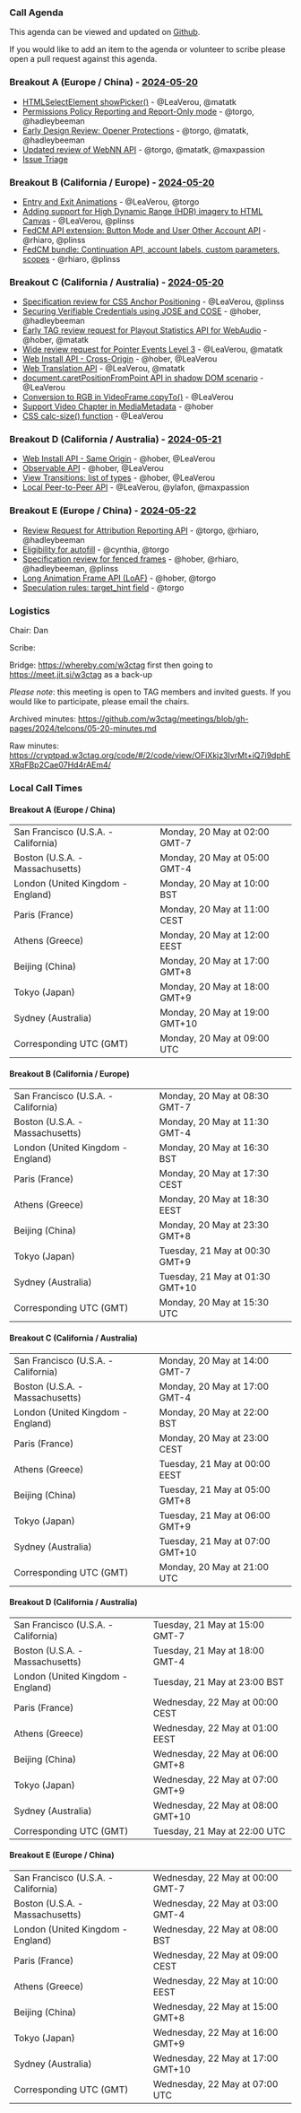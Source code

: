 ### Call Agenda

This agenda can be viewed and updated on [Github](https://github.com/w3ctag/meetings/blob/gh-pages/2024/telcons/05-20-agenda.md).

If you would like to add an item to the agenda or volunteer to scribe please open a pull request against this agenda.

### Breakout A (Europe / China) - [2024-05-20](https://www.timeanddate.com/worldclock/converter.html?iso=20240520T090000&p1=224&p2=43&p3=136&p4=195&p5=26&p6=33&p7=248&p8=235)
* [HTMLSelectElement showPicker()](https://github.com/w3ctag/design-reviews/issues/900) - @LeaVerou, @matatk
* [Permissions Policy Reporting and Report-Only mode](https://github.com/w3ctag/design-reviews/issues/909) - @torgo, @hadleybeeman
* [Early Design Review: Opener Protections](https://github.com/w3ctag/design-reviews/issues/916) - @torgo, @matatk, @hadleybeeman
* [Updated review of WebNN API](https://github.com/w3ctag/design-reviews/issues/933) - @torgo, @matatk, @maxpassion
* [Issue Triage](https://github.com/w3ctag/design-reviews/issues?q=is%3Aissue+is%3Aopen+label%3A%22Progress%3A+untriaged%22)

### Breakout B (California / Europe)  - [2024-05-20](https://www.timeanddate.com/worldclock/converter.html?iso=20240520T153000&p1=224&p2=43&p3=136&p4=195&p5=26&p6=33&p7=248&p8=235)
* [Entry and Exit Animations](https://github.com/w3ctag/design-reviews/issues/829) - @LeaVerou, @torgo
* [Adding support for High Dynamic Range (HDR) imagery to HTML Canvas](https://github.com/w3ctag/design-reviews/issues/917) - @LeaVerou, @plinss
* [FedCM API extension: Button Mode and User Other Account API](https://github.com/w3ctag/design-reviews/issues/935) - @rhiaro, @plinss
* [FedCM bundle: Continuation API, account labels, custom parameters, scopes](https://github.com/w3ctag/design-reviews/issues/945) - @rhiaro, @plinss

### Breakout C (California / Australia) - [2024-05-20](https://www.timeanddate.com/worldclock/converter.html?iso=20240520T210000&p1=224&p2=43&p3=136&p4=195&p5=26&p6=33&p7=248&p8=235)
* [Specification review for CSS Anchor Positioning](https://github.com/w3ctag/design-reviews/issues/848) - @LeaVerou, @plinss
* [Securing Verifiable Credentials using JOSE and COSE](https://github.com/w3ctag/design-reviews/issues/899) - @hober, @hadleybeeman
* [Early TAG review request for Playout Statistics API for WebAudio](https://github.com/w3ctag/design-reviews/issues/939) - @hober, @matatk
* [Wide review request for Pointer Events Level 3](https://github.com/w3ctag/design-reviews/issues/941) - @LeaVerou, @matatk
* [Web Install API - Cross-Origin](https://github.com/w3ctag/design-reviews/issues/946) - @hober, @LeaVerou
* [Web Translation API](https://github.com/w3ctag/design-reviews/issues/948) - @LeaVerou, @matatk
* [document.caretPositionFromPoint API in shadow DOM scenario](https://github.com/w3ctag/design-reviews/issues/949) - @LeaVerou
* [Conversion to RGB in VideoFrame.copyTo()](https://github.com/w3ctag/design-reviews/issues/951) - @LeaVerou
* [Support Video Chapter in MediaMetadata](https://github.com/w3ctag/design-reviews/issues/952) - @hober
* [CSS calc-size() function](https://github.com/w3ctag/design-reviews/issues/955) - @LeaVerou

### Breakout D (California / Australia) - [2024-05-21](https://www.timeanddate.com/worldclock/converter.html?iso=20240521T220000&p1=224&p2=43&p3=136&p4=195&p5=26&p6=33&p7=248&p8=235)
* [Web Install API - Same Origin](https://github.com/w3ctag/design-reviews/issues/888) - @hober, @LeaVerou
* [Observable API](https://github.com/w3ctag/design-reviews/issues/902) - @hober, @LeaVerou
* [View Transitions: list of types](https://github.com/w3ctag/design-reviews/issues/908) - @hober, @LeaVerou
* [Local Peer-to-Peer API](https://github.com/w3ctag/design-reviews/issues/932) - @LeaVerou, @ylafon, @maxpassion

### Breakout E (Europe / China) - [2024-05-22](https://www.timeanddate.com/worldclock/converter.html?iso=20240522T070000&p1=224&p2=43&p3=136&p4=195&p5=26&p6=33&p7=248&p8=235)
* [Review Request for Attribution Reporting API](https://github.com/w3ctag/design-reviews/issues/724) - @torgo, @rhiaro, @hadleybeeman
* [Eligibility for autofill](https://github.com/w3ctag/design-reviews/issues/831) - @cynthia, @torgo
* [Specification review for fenced frames](https://github.com/w3ctag/design-reviews/issues/838) - @hober, @rhiaro, @hadleybeeman, @plinss
* [Long Animation Frame API (LoAF)](https://github.com/w3ctag/design-reviews/issues/911) - @hober, @torgo
* [Speculation rules: target_hint field](https://github.com/w3ctag/design-reviews/issues/931) - @torgo

### Logistics

Chair: Dan

Scribe:

Bridge: https://whereby.com/w3ctag first then going to https://meet.jit.si/w3ctag as a back-up

*Please note*: this meeting is open to TAG members and invited guests. If you would like to participate, please email the chairs.

Archived minutes: https://github.com/w3ctag/meetings/blob/gh-pages/2024/telcons/05-20-minutes.md

Raw minutes: https://cryptpad.w3ctag.org/code/#/2/code/view/OFiXkjz3IvrMt+iQ7i9dphEXRqFBp2Cae07Hd4rAEm4/


### Local Call Times

#### Breakout A (Europe / China)

<table>
<tr><td> San Francisco (U.S.A. - California) <td> Monday, 20 May at 02:00 GMT-7</td></tr>
<tr><td> Boston (U.S.A. - Massachusetts) <td> Monday, 20 May at 05:00 GMT-4</td></tr>
<tr><td> London (United Kingdom - England) <td> Monday, 20 May at 10:00 BST</td></tr>
<tr><td> Paris (France) <td> Monday, 20 May at 11:00 CEST</td></tr>
<tr><td> Athens (Greece) <td> Monday, 20 May at 12:00 EEST</td></tr>
<tr><td> Beijing (China) <td> Monday, 20 May at 17:00 GMT+8</td></tr>
<tr><td> Tokyo (Japan) <td> Monday, 20 May at 18:00 GMT+9</td></tr>
<tr><td> Sydney (Australia) <td> Monday, 20 May at 19:00 GMT+10</td></tr>
<tr><td> Corresponding UTC (GMT) <td> Monday, 20 May at 09:00 UTC</td></tr>
</table>

#### Breakout B (California / Europe) 

<table>
<tr><td> San Francisco (U.S.A. - California) <td> Monday, 20 May at 08:30 GMT-7</td></tr>
<tr><td> Boston (U.S.A. - Massachusetts) <td> Monday, 20 May at 11:30 GMT-4</td></tr>
<tr><td> London (United Kingdom - England) <td> Monday, 20 May at 16:30 BST</td></tr>
<tr><td> Paris (France) <td> Monday, 20 May at 17:30 CEST</td></tr>
<tr><td> Athens (Greece) <td> Monday, 20 May at 18:30 EEST</td></tr>
<tr><td> Beijing (China) <td> Monday, 20 May at 23:30 GMT+8</td></tr>
<tr><td> Tokyo (Japan) <td> Tuesday, 21 May at 00:30 GMT+9</td></tr>
<tr><td> Sydney (Australia) <td> Tuesday, 21 May at 01:30 GMT+10</td></tr>
<tr><td> Corresponding UTC (GMT) <td> Monday, 20 May at 15:30 UTC</td></tr>
</table>

#### Breakout C (California / Australia)

<table>
<tr><td> San Francisco (U.S.A. - California) <td> Monday, 20 May at 14:00 GMT-7</td></tr>
<tr><td> Boston (U.S.A. - Massachusetts) <td> Monday, 20 May at 17:00 GMT-4</td></tr>
<tr><td> London (United Kingdom - England) <td> Monday, 20 May at 22:00 BST</td></tr>
<tr><td> Paris (France) <td> Monday, 20 May at 23:00 CEST</td></tr>
<tr><td> Athens (Greece) <td> Tuesday, 21 May at 00:00 EEST</td></tr>
<tr><td> Beijing (China) <td> Tuesday, 21 May at 05:00 GMT+8</td></tr>
<tr><td> Tokyo (Japan) <td> Tuesday, 21 May at 06:00 GMT+9</td></tr>
<tr><td> Sydney (Australia) <td> Tuesday, 21 May at 07:00 GMT+10</td></tr>
<tr><td> Corresponding UTC (GMT) <td> Monday, 20 May at 21:00 UTC</td></tr>
</table>

#### Breakout D (California / Australia)

<table>
<tr><td> San Francisco (U.S.A. - California) <td> Tuesday, 21 May at 15:00 GMT-7</td></tr>
<tr><td> Boston (U.S.A. - Massachusetts) <td> Tuesday, 21 May at 18:00 GMT-4</td></tr>
<tr><td> London (United Kingdom - England) <td> Tuesday, 21 May at 23:00 BST</td></tr>
<tr><td> Paris (France) <td> Wednesday, 22 May at 00:00 CEST</td></tr>
<tr><td> Athens (Greece) <td> Wednesday, 22 May at 01:00 EEST</td></tr>
<tr><td> Beijing (China) <td> Wednesday, 22 May at 06:00 GMT+8</td></tr>
<tr><td> Tokyo (Japan) <td> Wednesday, 22 May at 07:00 GMT+9</td></tr>
<tr><td> Sydney (Australia) <td> Wednesday, 22 May at 08:00 GMT+10</td></tr>
<tr><td> Corresponding UTC (GMT) <td> Tuesday, 21 May at 22:00 UTC</td></tr>
</table>

#### Breakout E (Europe / China)

<table>
<tr><td> San Francisco (U.S.A. - California) <td> Wednesday, 22 May at 00:00 GMT-7</td></tr>
<tr><td> Boston (U.S.A. - Massachusetts) <td> Wednesday, 22 May at 03:00 GMT-4</td></tr>
<tr><td> London (United Kingdom - England) <td> Wednesday, 22 May at 08:00 BST</td></tr>
<tr><td> Paris (France) <td> Wednesday, 22 May at 09:00 CEST</td></tr>
<tr><td> Athens (Greece) <td> Wednesday, 22 May at 10:00 EEST</td></tr>
<tr><td> Beijing (China) <td> Wednesday, 22 May at 15:00 GMT+8</td></tr>
<tr><td> Tokyo (Japan) <td> Wednesday, 22 May at 16:00 GMT+9</td></tr>
<tr><td> Sydney (Australia) <td> Wednesday, 22 May at 17:00 GMT+10</td></tr>
<tr><td> Corresponding UTC (GMT) <td> Wednesday, 22 May at 07:00 UTC</td></tr>
</table>


